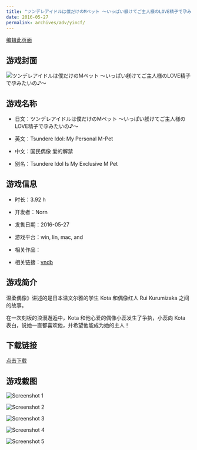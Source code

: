 ```yaml
---
title: "ツンデレアイドルは僕だけのMペット ～いっぱい躾けてご主人様のLOVE精子で孕みたいの♪～"
date: 2016-05-27
permalink: archives/adv/yincf/
---
```

[编辑此页面](https://github.com/ACG-3/ADV3-source/blob/main/source/_posts/%E3%83%84%E3%83%B3%E3%83%87%E3%83%AC%E3%82%A2%E3%82%A4%E3%83%89%E3%83%AB%E3%81%AF%E5%83%95%E3%81%A0%E3%81%91%E3%81%AEM%E3%83%9A%E3%83%83%E3%83%88%20%EF%BD%9E%E3%81%84%E3%81%A3%E3%81%B1%E3%81%84%E8%BA%BE%E3%81%91%E3%81%A6%E3%81%94%E4%B8%BB%E4%BA%BA%E6%A7%98%E3%81%AELOVE%E7%B2%BE%E5%AD%90%E3%81%A7%E5%AD%95%E3%81%BF%E3%81%9F%E3%81%84%E3%81%AE%E2%99%AA%EF%BD%9E.md)

## 游戏封面

![ツンデレアイドルは僕だけのMペット ～いっぱい躾けてご主人様のLOVE精子で孕みたいの♪～](https://pan.timero.xyz/d/onedrive/img_lib_001/%E3%83%84%E3%83%B3%E3%83%87%E3%83%AC%E3%82%A2%E3%82%A4%E3%83%89%E3%83%AB%E3%81%AF%E5%83%95%E3%81%A0%E3%81%91%E3%81%AEM%E3%83%9A%E3%83%83%E3%83%88%20%EF%BD%9E%E3%81%84%E3%81%A3%E3%81%B1%E3%81%84%E8%BA%BE%E3%81%91%E3%81%A6%E3%81%94%E4%B8%BB%E4%BA%BA%E6%A7%98%E3%81%AELOVE%E7%B2%BE%E5%AD%90%E3%81%A7%E5%AD%95%E3%81%BF%E3%81%9F%E3%81%84%E3%81%AE%E2%99%AA%EF%BD%9E_cover.avif)


## 游戏名称

- 日文：ツンデレアイドルは僕だけのMペット ～いっぱい躾けてご主人様のLOVE精子で孕みたいの♪～
- 英文：Tsundere Idol: My Personal M-Pet
- 中文：国民偶像 爱的解禁

- 别名：Tsundere Idol Is My Exclusive M Pet


## 游戏信息

- 时长：3.92 h
- 开发者：Norn
- 发售日期：2016-05-27
- 游戏平台：win, lin, mac, and
- 相关作品：

- 相关链接：[vndb](https://vndb.org/v19427)


## 游戏简介

温柔偶像》讲述的是日本温文尔雅的学生 Kota 和偶像红人 Rui Kurumizaka 之间的故事。

在一次刻板的浪漫邂逅中，Kota 和他心爱的偶像小蕊发生了争执，小蕊向 Kota 表白，说她一直都喜欢他，并希望他能成为她的主人！




## 下载链接

[点击下载](https://pan.timero.xyz/onedrive/adv_lib_001/%E3%83%84%E3%83%B3%E3%83%87%E3%83%AC%E3%82%A2%E3%82%A4%E3%83%89%E3%83%AB%E3%81%AF%E5%83%95%E3%81%A0%E3%81%91%E3%81%AEM%E3%83%9A%E3%83%83%E3%83%88%20%EF%BD%9E%E3%81%84%E3%81%A3%E3%81%B1%E3%81%84%E8%BA%BE%E3%81%91%E3%81%A6%E3%81%94%E4%B8%BB%E4%BA%BA%E6%A7%98%E3%81%AELOVE%E7%B2%BE%E5%AD%90%E3%81%A7%E5%AD%95%E3%81%BF%E3%81%9F%E3%81%84%E3%81%AE%E2%99%AA%EF%BD%9E)


## 游戏截图


![Screenshot 1](https://pan.timero.xyz/d/onedrive/img_lib_001/%E3%83%84%E3%83%B3%E3%83%87%E3%83%AC%E3%82%A2%E3%82%A4%E3%83%89%E3%83%AB%E3%81%AF%E5%83%95%E3%81%A0%E3%81%91%E3%81%AEM%E3%83%9A%E3%83%83%E3%83%88%20%EF%BD%9E%E3%81%84%E3%81%A3%E3%81%B1%E3%81%84%E8%BA%BE%E3%81%91%E3%81%A6%E3%81%94%E4%B8%BB%E4%BA%BA%E6%A7%98%E3%81%AELOVE%E7%B2%BE%E5%AD%90%E3%81%A7%E5%AD%95%E3%81%BF%E3%81%9F%E3%81%84%E3%81%AE%E2%99%AA%EF%BD%9E_Screenshot_1.avif)

![Screenshot 2](https://pan.timero.xyz/d/onedrive/img_lib_001/%E3%83%84%E3%83%B3%E3%83%87%E3%83%AC%E3%82%A2%E3%82%A4%E3%83%89%E3%83%AB%E3%81%AF%E5%83%95%E3%81%A0%E3%81%91%E3%81%AEM%E3%83%9A%E3%83%83%E3%83%88%20%EF%BD%9E%E3%81%84%E3%81%A3%E3%81%B1%E3%81%84%E8%BA%BE%E3%81%91%E3%81%A6%E3%81%94%E4%B8%BB%E4%BA%BA%E6%A7%98%E3%81%AELOVE%E7%B2%BE%E5%AD%90%E3%81%A7%E5%AD%95%E3%81%BF%E3%81%9F%E3%81%84%E3%81%AE%E2%99%AA%EF%BD%9E_Screenshot_2.avif)

![Screenshot 3](https://pan.timero.xyz/d/onedrive/img_lib_001/%E3%83%84%E3%83%B3%E3%83%87%E3%83%AC%E3%82%A2%E3%82%A4%E3%83%89%E3%83%AB%E3%81%AF%E5%83%95%E3%81%A0%E3%81%91%E3%81%AEM%E3%83%9A%E3%83%83%E3%83%88%20%EF%BD%9E%E3%81%84%E3%81%A3%E3%81%B1%E3%81%84%E8%BA%BE%E3%81%91%E3%81%A6%E3%81%94%E4%B8%BB%E4%BA%BA%E6%A7%98%E3%81%AELOVE%E7%B2%BE%E5%AD%90%E3%81%A7%E5%AD%95%E3%81%BF%E3%81%9F%E3%81%84%E3%81%AE%E2%99%AA%EF%BD%9E_Screenshot_3.avif)

![Screenshot 4](https://pan.timero.xyz/d/onedrive/img_lib_001/%E3%83%84%E3%83%B3%E3%83%87%E3%83%AC%E3%82%A2%E3%82%A4%E3%83%89%E3%83%AB%E3%81%AF%E5%83%95%E3%81%A0%E3%81%91%E3%81%AEM%E3%83%9A%E3%83%83%E3%83%88%20%EF%BD%9E%E3%81%84%E3%81%A3%E3%81%B1%E3%81%84%E8%BA%BE%E3%81%91%E3%81%A6%E3%81%94%E4%B8%BB%E4%BA%BA%E6%A7%98%E3%81%AELOVE%E7%B2%BE%E5%AD%90%E3%81%A7%E5%AD%95%E3%81%BF%E3%81%9F%E3%81%84%E3%81%AE%E2%99%AA%EF%BD%9E_Screenshot_4.avif)

![Screenshot 5](https://pan.timero.xyz/d/onedrive/img_lib_001/%E3%83%84%E3%83%B3%E3%83%87%E3%83%AC%E3%82%A2%E3%82%A4%E3%83%89%E3%83%AB%E3%81%AF%E5%83%95%E3%81%A0%E3%81%91%E3%81%AEM%E3%83%9A%E3%83%83%E3%83%88%20%EF%BD%9E%E3%81%84%E3%81%A3%E3%81%B1%E3%81%84%E8%BA%BE%E3%81%91%E3%81%A6%E3%81%94%E4%B8%BB%E4%BA%BA%E6%A7%98%E3%81%AELOVE%E7%B2%BE%E5%AD%90%E3%81%A7%E5%AD%95%E3%81%BF%E3%81%9F%E3%81%84%E3%81%AE%E2%99%AA%EF%BD%9E_Screenshot_5.avif)

